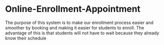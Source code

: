 # Online-Enrollment-Appointment
The purpose of this system is to make our enrollment process easier and smoother by booking and making it easier for students to enroll. The advantage of this is that students will not have to wait because they already know their schedule
